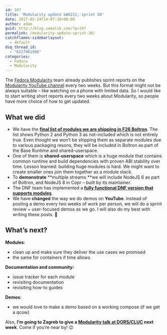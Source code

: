```yaml
---
id: 347
title: 'Modularity update &#8211; sprint 30'
date: 2017-05-24T14:07:10+00:00
author: adam
guid: http://blog.samalik.com/?p=347
permalink: /modularity-update-sprint-30/
catchflames-sidebarlayout:
  - default
dsq_thread_id:
  - "6227961996"
categories:
  - Fedora
  - Modularity
---
```

The <a href="https://docs.pagure.org/modularity" target="_blank">Fedora Modularity</a> team already publishes sprint reports on the <a href="https://www.youtube.com/channel/UC4O8G9SZwqtkIAuKcT8-JpQ" target="_blank">Modularity YouTube channel</a> every two weeks. But this format might not be always suitable &#8211; like watching on a phone with limited data. So I would like to start writing short reports every two weeks about Modularity, so people have more choice of how to get updated.

## What we did

  * We have the **<a href="https://github.com/fedora-modularity/boltron-content-tracking" target="_blank">final list of modules we are shipping in F26 Boltron</a>**. The list shows Python 2 and Python 3 as not-included which is not entirely true. Even thought we won&#8217;t be shipping them as separate modules due to various packaging resons, they will be included in Boltron as part of the Base Runtime and shared-userspace.
  * One of them is **shared-userspace** which is a huge module that contains common runtime and build dependencies with proven ABI stability over time. Lesson learned: building huge modules is hard. We might want to create smaller ones join them together as a module stack.
  * To **demonstrate** **multiple streams **we will include NodeJS 6 as part of Boltron, and NodeJS 8 in Copr &#8211; built by its maintainer.
  * The DNF team has implemented a [**fully functional DNF version that supports modules**](https://copr.fedorainfracloud.org/coprs/mhatina/DNF-Modules/).
  * We have **changed** the way we do demos on **YouTube**. Instead of posting a demo every two weeks of work per person, we will do a sprint review + user-focused demos as we go. I will also do my best with writing these posts. 🙂

## What&#8217;s next?

**Modules**:

  * clean up and make sure they deliver the use cases we promised
  * the same for containers if time allows

**Documentation and community:**

  * issue tracker for each module
  * revisiting documentation
  * revisiting how-to guides

**Demos**:

  * we would love to make a demo based on a working compose (if we get a qcow)

Also, **I&#8217;m going to Zagreb to give a [Modularity talk at DORS/CLUC](https://2017.dorscluc.org/talk/12/) next week**. Come if you&#8217;re near by! 😉
